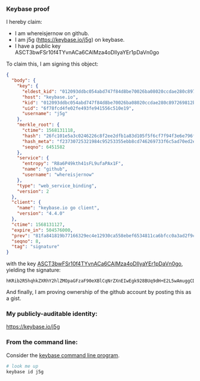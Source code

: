 ### Keybase proof

I hereby claim:

  * I am whereisjernow on github.
  * I am j5g (https://keybase.io/j5g) on keybase.
  * I have a public key ASCT3bwFSr10f4TYvnACa6CAIMza4oDIlyaYEr1pDaVn0go

To claim this, I am signing this object:

```json
{
  "body": {
    "key": {
      "eldest_kid": "012093ddbc054abd747f84d8be70026ba08020ccdae280c897269812bd690da567d20a",
      "host": "keybase.io",
      "kid": "012093ddbc054abd747f84d8be70026ba08020ccdae280c897269812bd690da567d20a",
      "uid": "6f78fcd4fe02fe493fe941556c510e19",
      "username": "j5g"
    },
    "merkle_root": {
      "ctime": 1568131118,
      "hash": "26fc101e5a3c0246226c8f2ee2dfb1a83d105f5f6cf7f94f3e6e796f41506c53ba2f88454d6a259416ff7efe1d8249dbc54b76f33f6463e14f85e24dde217073",
      "hash_meta": "f23730725321984c95253355ebb8cd746269733f6c5ad70ed2e653fe3c7176b6",
      "seqno": 6451582
    },
    "service": {
      "entropy": "R8a6P49kth41sFL9ufaPAx1F",
      "name": "github",
      "username": "whereisjernow"
    },
    "type": "web_service_binding",
    "version": 2
  },
  "client": {
    "name": "keybase.io go client",
    "version": "4.4.0"
  },
  "ctime": 1568131127,
  "expire_in": 504576000,
  "prev": "81fa841819b77166329ec4e12930ca558ebef6534811ca6bfcc0a3ad2f9cdac7",
  "seqno": 8,
  "tag": "signature"
}
```

with the key [ASCT3bwFSr10f4TYvnACa6CAIMza4oDIlyaYEr1pDaVn0go](https://keybase.io/j5g), yielding the signature:

```
hKRib2R5hqhkZXRhY2hlZMOpaGFzaF90eXBlCqNrZXnEIwEgk928BUq9dH+E2L5wAmuggCDM2uKAyJcmmBK9aQ2lZ9IKp3BheWxvYWTESpcCCMQggfqEGBm3cWYynsThKTDKVY6+9lNIEcpr/MCjrS+c2sfEILZQRHv7m3gKtQSxpGfFCZdhJNQacvuBImBRqafW4rlWAgHCo3NpZ8RAJygpd4DjueKZBY8p/tw+RLHjI4ENLSt1VEbhxPC7gu3a9V+bOWFjUu1Jxh0BK77uQ/RKFkBhnD4i5O0rNQazC6hzaWdfdHlwZSCkaGFzaIKkdHlwZQildmFsdWXEIHo2fDHMRLT2Z4Pk8rzfenI5WvFveD7iaGF2zljGp8pro3RhZ80CAqd2ZXJzaW9uAQ==

```

And finally, I am proving ownership of the github account by posting this as a gist.

### My publicly-auditable identity:

https://keybase.io/j5g

### From the command line:

Consider the [keybase command line program](https://keybase.io/download).

```bash
# look me up
keybase id j5g
```
